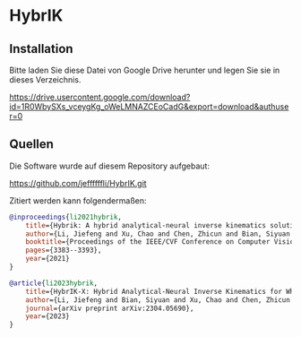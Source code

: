 # HybrIK

## Installation
Bitte laden Sie diese Datei von Google Drive herunter und legen Sie sie in dieses Verzeichnis.

https://drive.usercontent.google.com/download?id=1R0WbySXs_vceygKg_oWeLMNAZCEoCadG&export=download&authuser=0

## Quellen
Die Software wurde auf diesem Repository aufgebaut:

https://github.com/jeffffffli/HybrIK.git

Zitiert werden kann folgendermaßen:

```bibtex
@inproceedings{li2021hybrik,
    title={Hybrik: A hybrid analytical-neural inverse kinematics solution for 3d human pose and shape estimation},
    author={Li, Jiefeng and Xu, Chao and Chen, Zhicun and Bian, Siyuan and Yang, Lixin and Lu, Cewu},
    booktitle={Proceedings of the IEEE/CVF Conference on Computer Vision and Pattern Recognition},
    pages={3383--3393},
    year={2021}
}

@article{li2023hybrik,
    title={HybrIK-X: Hybrid Analytical-Neural Inverse Kinematics for Whole-body Mesh Recovery},
    author={Li, Jiefeng and Bian, Siyuan and Xu, Chao and Chen, Zhicun and Yang, Lixin and Lu, Cewu},
    journal={arXiv preprint arXiv:2304.05690},
    year={2023}
}
```